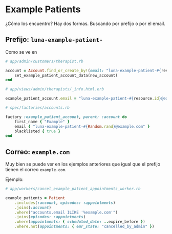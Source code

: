 # Example Patients

¿Cómo los encuentro? Hay dos formas. Buscando por prefijo o por el email.

## Prefijo: `luna-example-patient-`

Como se ve en
```ruby
# app/admin/customers/therapist.rb

account = Account.find_or_create_by!(email: "luna-example-patient-#{resource.id}@example.com") do |new_account|
	set_example_patient_account_data(new_account)
end
```


```ruby
# app/views/admin/therapists/_info.html.erb

example_patient_account.email = "luna-example-patient-#{resource.id}@example.com"
```

```ruby
# spec/factories/accounts.rb

factory :example_patient_account, parent: :account do
	first_name { "Example" }
	email { "luna-example-patient-#{Random.rand}@example.com" }
	blacklisted { true }
end
```

## Correo: `example.com`

Muy bien se puede ver en los ejemplos anteriores que igual que el prefijo tienen el correo `example.com`.

Ejemplo:
```ruby
# app/workers/cancel_example_patient_appointments_worker.rb

example_patients = Patient
	.includes(:account, episodes: :appointments)
	.joins(:account)
	.where("accounts.email ILIKE '%example.com'")
	.joins(episodes: :appointments)
	.where(appointments: { scheduled_date: ..expire_before })
	.where.not(appointments: { emr_state: "cancelled_by_admin" })
```

